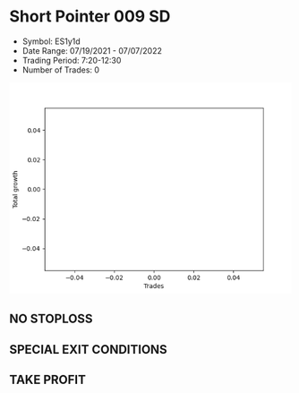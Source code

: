 # Short Pointer 009 SD 
- Symbol: ES1y1d
- Date Range: 07/19/2021 - 07/07/2022
- Trading Period: 7:20-12:30
- Number of Trades: 0

![Plot](ShortPointer009SDES1y1d.png)
## NO STOPLOSS









## SPECIAL EXIT CONDITIONS 


## TAKE PROFIT









